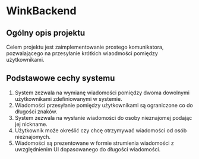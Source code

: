 # WinkBackend
## Ogólny opis projektu
Celem projektu jest zaimplementowanie prostego komunikatora, pozwalającego na przesyłanie krótkich wiaodmości pomiędzy użytkownikami.

## Podstawowe cechy systemu
1. System zezwala na wymianę wiadomości pomiędzy dwoma dowolnymi użytkownikami zdefiniowanymi w systemie.
2. Wiadomości przesyłanie pomiędzy użytkownikami są ograniczone co do długości znaków.
3. System zezwala na wysłanie wiadomości do osoby nieznajomej podając jej nickname.
4. Użytkownik może określić czy chcę otrzymywać wiadomości od osób nieznajomych.
5. Wiadomości są prezentowane w formie strumienia wiadomości z uwzględnienim UI dopasowanego do długości wiadomości.


